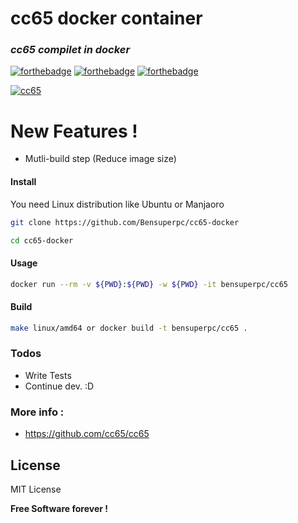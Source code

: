# cc65 docker container

### _cc65 compilet in docker_
 [![forthebadge](https://forthebadge.com/images/badges/built-with-love.svg)](https://forthebadge.com) [![forthebadge](https://forthebadge.com/images/badges/powered-by-jeffs-keyboard.svg)](https://forthebadge.com) [![forthebadge](https://forthebadge.com/images/badges/contains-cat-gifs.svg)](https://forthebadge.com)

[![cc65](https://github.com/Bensuperpc/cc65-docker/actions/workflows/main.yml/badge.svg)](https://github.com/Bensuperpc/cc65-docker/actions/workflows/main.yml)

# New Features !

  - Mutli-build step (Reduce image size)

#### Install
You need Linux distribution like Ubuntu or Manjaoro

```sh
git clone https://github.com/Bensuperpc/cc65-docker
```
```sh
cd cc65-docker
```
#### Usage

```sh
docker run --rm -v ${PWD}:${PWD} -w ${PWD} -it bensuperpc/cc65
```
#### Build
```sh
make linux/amd64 or docker build -t bensuperpc/cc65 .
```

### Todos

 - Write Tests
 - Continue dev. :D

### More info : 
- https://github.com/cc65/cc65

License
----

MIT License


**Free Software forever !**
   
 
